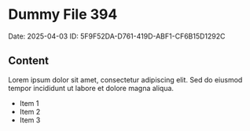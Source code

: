 # Dummy File 394

Date: 2025-04-03
ID: 5F9F52DA-D761-419D-ABF1-CF6B15D1292C

## Content

Lorem ipsum dolor sit amet, consectetur adipiscing elit.
Sed do eiusmod tempor incididunt ut labore et dolore magna aliqua.

* Item 1
* Item 2
* Item 3
